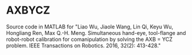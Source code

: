 # AXBYCZ
Source code in MATLAB for "Liao Wu, Jiaole Wang, Lin Qi, Keyu Wu, Hongliang Ren, Max Q.-H. Meng. Simultaneous hand-eye, tool-flange and robot-robot calibration for comanipulation by solving the AXB = YCZ problem. IEEE Transactions on Robotics. 2016, 32(2): 413-428."
